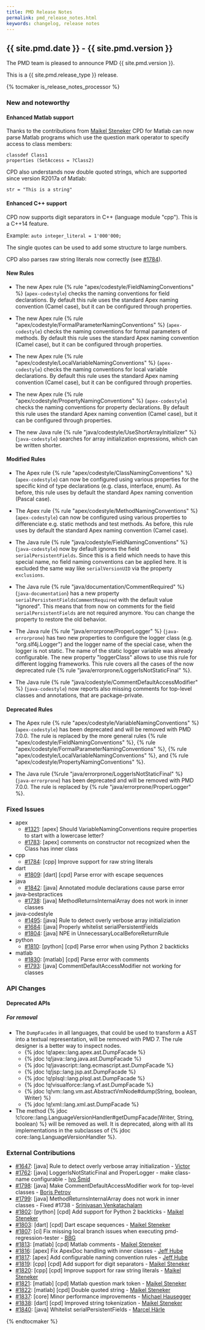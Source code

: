 ```yaml
---
title: PMD Release Notes
permalink: pmd_release_notes.html
keywords: changelog, release notes
---
```


## {{ site.pmd.date }} - {{ site.pmd.version }}

The PMD team is pleased to announce PMD {{ site.pmd.version }}.

This is a {{ site.pmd.release_type }} release.

{% tocmaker is_release_notes_processor %}

### New and noteworthy

#### Enhanced Matlab support

Thanks to the contributions from [Maikel Steneker](https://github.com/maikelsteneker) CPD for Matlab can
now parse Matlab programs which use the question mark operator to specify access to
class members:

```
classdef Class1
properties (SetAccess = ?Class2)
```

CPD also understands now double quoted strings, which are supported since version R2017a of Matlab:

```
str = "This is a string"
```

#### Enhanced C++ support

CPD now supports digit separators in C++ (language module "cpp"). This is a C++14 feature.

Example: `auto integer_literal = 1'000'000;`

The single quotes can be used to add some structure to large numbers.

CPD also parses raw string literals now correctly (see [#1784](https://github.com/pmd/pmd/issues/1784)).

#### New Rules

*   The new Apex rule {% rule "apex/codestyle/FieldNamingConventions" %} (`apex-codestyle`) checks the naming
    conventions for field declarations. By default this rule uses the standard Apex naming convention (Camel case),
    but it can be configured through properties.

*   The new Apex rule {% rule "apex/codestyle/FormalParameterNamingConventions" %} (`apex-codestyle`) checks the
    naming conventions for formal parameters of methods. By default this rule uses the standard Apex naming
    convention (Camel case), but it can be configured through properties.

*   The new Apex rule {% rule "apex/codestyle/LocalVariableNamingConventions" %} (`apex-codestyle`) checks the
    naming conventions for local variable declarations. By default this rule uses the standard Apex naming
    convention (Camel case), but it can be configured through properties.

*   The new Apex rule {% rule "apex/codestyle/PropertyNamingConventions" %} (`apex-codestyle`) checks the naming
    conventions for property declarations. By default this rule uses the standard Apex naming convention (Camel case),
    but it can be configured through properties.

*   The new Java rule {% rule "java/codestyle/UseShortArrayInitializer" %} (`java-codestyle`) searches for
    array initialization expressions, which can be written shorter.

#### Modified Rules

*   The Apex rule {% rule "apex/codestyle/ClassNamingConventions" %} (`apex-codestyle`) can now be configured
    using various properties for the specific kind of type declarations (e.g. class, interface, enum).
    As before, this rule uses by default the standard Apex naming convention (Pascal case).

*   The Apex rule {% rule "apex/codestyle/MethodNamingConventions" %} (`apex-codestyle`) can now be configured
    using various properties to differenciate e.g. static methods and test methods.
    As before, this rule uses by default the standard Apex naming convention (Camel case).

*   The Java rule {% rule "java/codestyle/FieldNamingConventions" %} (`java-codestyle`) now by default ignores
    the field `serialPersistentFields`. Since this is a field which needs to have this special name, no
    field naming conventions can be applied here. It is excluded the same way like `serialVersionUID` via the
    property `exclusions`.

*   The Java rule {% rule "java/documentation/CommentRequired" %} (`java-documentation`) has a new property
    `serialPersistentFieldsCommentRequired` with the default value "Ignored". This means that from now
    on comments for the field `serialPersistentFields` are not required anymore. You can change the property
    to restore the old behavior.

*   The Java rule {% rule "java/errorprone/ProperLogger" %} (`java-errorprone`) has two new properties
    to configure the logger class (e.g. "org.slf4j.Logger") and the logger name of the special case,
    when the logger is not static. The name of the static logger variable was already configurable.
    The new property "loggerClass" allows to use this rule for different logging frameworks.
    This rule covers all the cases of the now deprecated rule {% rule "java/errorprone/LoggerIsNotStaticFinal" %}.

*   The Java rule {% rule "java/codestyle/CommentDefaultAccessModifier" %} (`java-codestyle`) now reports also
    missing comments for top-level classes and annotations, that are package-private.

#### Deprecated Rules

*   The Apex rule {% rule "apex/codestyle/VariableNamingConventions" %} (`apex-codestyle`) has been deprecated and
    will be removed with PMD 7.0.0. The rule is replaced by the more general rules
    {% rule "apex/codestyle/FieldNamingConventions" %},
    {% rule "apex/codestyle/FormalParameterNamingConventions" %},
    {% rule "apex/codestyle/LocalVariableNamingConventions" %}, and
    {% rule "apex/codestyle/PropertyNamingConventions" %}.

*   The Java rule {%rule "java/errorprone/LoggerIsNotStaticFinal" %} (`java-errorprone`) has been deprecated
    and will be removed with PMD 7.0.0. The rule is replaced by {% rule "java/errorprone/ProperLogger" %}.

### Fixed Issues

*   apex
    *   [#1321](https://github.com/pmd/pmd/issues/1321): \[apex] Should VariableNamingConventions require properties to start with a lowercase letter?
    *   [#1783](https://github.com/pmd/pmd/issues/1783): \[apex] comments on constructor not recognized when the Class has inner class
*   cpp
    *   [#1784](https://github.com/pmd/pmd/issues/1784): \[cpp] Improve support for raw string literals
*   dart
    *   [#1809](https://github.com/pmd/pmd/issues/1809): \[dart] \[cpd] Parse error with escape sequences
*   java
    *   [#1842](https://github.com/pmd/pmd/issues/1842): \[java] Annotated module declarations cause parse error
*   java-bestpractices
    *   [#1738](https://github.com/pmd/pmd/issues/1738): \[java] MethodReturnsInternalArray does not work in inner classes
*   java-codestyle
    *   [#1495](https://github.com/pmd/pmd/issues/1495): \[java] Rule to detect overly verbose array initializiation
    *   [#1684](https://github.com/pmd/pmd/issues/1684): \[java] Properly whitelist serialPersistentFields
    *   [#1804](https://github.com/pmd/pmd/issues/1804): \[java] NPE in UnnecessaryLocalBeforeReturnRule
*   python
    *   [#1810](https://github.com/pmd/pmd/issues/1810): \[python] \[cpd] Parse error when using Python 2 backticks
*   matlab
    *   [#1830](https://github.com/pmd/pmd/issues/1830): \[matlab] \[cpd] Parse error with comments
    *   [#1793](https://github.com/pmd/pmd/issues/1793): \[java] CommentDefaultAccessModifier not working for classes

### API Changes

#### Deprecated APIs

##### For removal

*   The `DumpFacades` in all languages, that could be used to transform a AST into a textual representation,
    will be removed with PMD 7. The rule designer is a better way to inspect nodes.
    *   {% jdoc !q!apex::lang.apex.ast.DumpFacade %}
    *   {% jdoc !q!java::lang.java.ast.DumpFacade %}
    *   {% jdoc !q!javascript::lang.ecmascript.ast.DumpFacade %}
    *   {% jdoc !q!jsp::lang.jsp.ast.DumpFacade %}
    *   {% jdoc !q!plsql::lang.plsql.ast.DumpFacade %}
    *   {% jdoc !q!visualforce::lang.vf.ast.DumpFacade %}
    *   {% jdoc !q!vm::lang.vm.ast.AbstractVmNode#dump(String, boolean, Writer) %}
    *   {% jdoc !q!xml::lang.xml.ast.DumpFacade %}
*   The method {% jdoc !c!core::lang.LanguageVersionHandler#getDumpFacade(Writer, String, boolean) %} will be
    removed as well. It is deprecated, along with all its implementations in the subclasses of {% jdoc core::lang.LanguageVersionHandler %}.

### External Contributions

*   [#1647](https://github.com/pmd/pmd/pull/1647): \[java] Rule to detect overly verbose array initialization - [Victor](https://github.com/IDoCodingStuffs)
*   [#1762](https://github.com/pmd/pmd/pull/1762): \[java] LoggerIsNotStaticFinal and ProperLogger - make class-name configurable - [Ivo Šmíd](https://github.com/bedla)
*   [#1798](https://github.com/pmd/pmd/pull/1798): \[java] Make CommentDefaultAccessModifier work for top-level classes - [Boris Petrov](https://github.com/boris-petrov)
*   [#1799](https://github.com/pmd/pmd/pull/1799): \[java] MethodReturnsInternalArray does not work in inner classes - Fixed #1738 - [Srinivasan Venkatachalam](https://github.com/Srini1993)
*   [#1802](https://github.com/pmd/pmd/pull/1802): \[python] \[cpd] Add support for Python 2 backticks - [Maikel Steneker](https://github.com/maikelsteneker)
*   [#1803](https://github.com/pmd/pmd/pull/1803): \[dart] \[cpd] Dart escape sequences - [Maikel Steneker](https://github.com/maikelsteneker)
*   [#1807](https://github.com/pmd/pmd/pull/1807): \[ci] Fix missing local branch issues when executing pmd-regression-tester - [BBG](https://github.com/djydewang)
*   [#1813](https://github.com/pmd/pmd/pull/1813): \[matlab] \[cpd] Matlab comments - [Maikel Steneker](https://github.com/maikelsteneker)
*   [#1816](https://github.com/pmd/pmd/pull/1816): \[apex] Fix ApexDoc handling with inner classes - [Jeff Hube](https://github.com/jeffhube)
*   [#1817](https://github.com/pmd/pmd/pull/1817): \[apex] Add configurable naming convention rules - [Jeff Hube](https://github.com/jeffhube)
*   [#1819](https://github.com/pmd/pmd/pull/1819): \[cpp] \[cpd] Add support for digit separators - [Maikel Steneker](https://github.com/maikelsteneker)
*   [#1820](https://github.com/pmd/pmd/pull/1820): \[cpp] \[cpd] Improve support for raw string literals - [Maikel Steneker](https://github.com/maikelsteneker)
*   [#1821](https://github.com/pmd/pmd/pull/1821): \[matlab] \[cpd] Matlab question mark token - [Maikel Steneker](https://github.com/maikelsteneker)
*   [#1822](https://github.com/pmd/pmd/pull/1822): \[matlab] \[cpd] Double quoted string - [Maikel Steneker](https://github.com/maikelsteneker)
*   [#1837](https://github.com/pmd/pmd/pull/1837): \[core] Minor performance improvements - [Michael Hausegger](https://github.com/TheRealHaui)
*   [#1838](https://github.com/pmd/pmd/pull/1838): \[dart] [cpd] Improved string tokenization - [Maikel Steneker](https://github.com/maikelsteneker)
*   [#1840](https://github.com/pmd/pmd/pull/1840): \[java] Whitelist serialPersistentFields - [Marcel Härle](https://github.com/marcelhaerle)

{% endtocmaker %}

